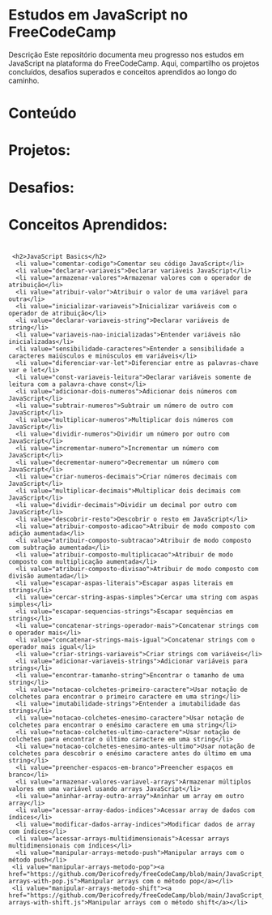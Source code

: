 # Estudos em JavaScript no FreeCodeCamp

Descrição
Este repositório documenta meu progresso nos estudos em JavaScript na plataforma do FreeCodeCamp. Aqui, compartilho os projetos concluídos, desafios superados e conceitos aprendidos ao longo do caminho.

# Conteúdo
  # Projetos:

# Desafios:


# Conceitos Aprendidos:




# 
  
     <h2>JavaScript Basics</h2>
      <li value="comentar-codigo">Comentar seu código JavaScript</li>
      <li value="declarar-variaveis">Declarar variáveis JavaScript</li>
      <li value="armazenar-valores">Armazenar valores com o operador de atribuição</li>
      <li value="atribuir-valor">Atribuir o valor de uma variável para outra</li>
      <li value="inicializar-variaveis">Inicializar variáveis com o operador de atribuição</li>
      <li value="declarar-variaveis-string">Declarar variáveis de string</li>
      <li value="variaveis-nao-inicializadas">Entender variáveis não inicializadas</li>
      <li value="sensibilidade-caracteres">Entender a sensibilidade a caracteres maiúsculos e minúsculos em variáveis</li>
      <li value="diferenciar-var-let">Diferenciar entre as palavras-chave var e let</li>
      <li value="const-variaveis-leitura">Declarar variáveis somente de leitura com a palavra-chave const</li>
      <li value="adicionar-dois-numeros">Adicionar dois números com JavaScript</li>
      <li value="subtrair-numeros">Subtrair um número de outro com JavaScript</li>
      <li value="multiplicar-numeros">Multiplicar dois números com JavaScript</li>
      <li value="dividir-numeros">Dividir um número por outro com JavaScript</li>
      <li value="incrementar-numero">Incrementar um número com JavaScript</li>
      <li value="decrementar-numero">Decrementar um número com JavaScript</li>
      <li value="criar-numeros-decimais">Criar números decimais com JavaScript</li>
      <li value="multiplicar-decimais">Multiplicar dois decimais com JavaScript</li>
      <li value="dividir-decimais">Dividir um decimal por outro com JavaScript</li>
      <li value="descobrir-resto">Descobrir o resto em JavaScript</li>
      <li value="atribuir-composto-adicao">Atribuir de modo composto com adição aumentada</li>
      <li value="atribuir-composto-subtracao">Atribuir de modo composto com subtração aumentada</li>
      <li value="atribuir-composto-multiplicacao">Atribuir de modo composto com multiplicação aumentada</li>
      <li value="atribuir-composto-divisao">Atribuir de modo composto com divisão aumentada</li>
      <li value="escapar-aspas-literais">Escapar aspas literais em strings</li>
      <li value="cercar-string-aspas-simples">Cercar uma string com aspas simples</li>
      <li value="escapar-sequencias-strings">Escapar sequências em strings</li>
      <li value="concatenar-strings-operador-mais">Concatenar strings com o operador mais</li>
      <li value="concatenar-strings-mais-igual">Concatenar strings com o operador mais igual</li>
      <li value="criar-strings-variaveis">Criar strings com variáveis</li>
      <li value="adicionar-variaveis-strings">Adicionar variáveis para strings</li>
      <li value="encontrar-tamanho-string">Encontrar o tamanho de uma string</li>
      <li value="notacao-colchetes-primeiro-caractere">Usar notação de colchetes para encontrar o primeiro caractere em uma string</li>
      <li value="imutabilidade-strings">Entender a imutabilidade das strings</li>
      <li value="notacao-colchetes-enesimo-caractere">Usar notação de colchetes para encontrar o enésimo caractere em uma string</li>
      <li value="notacao-colchetes-ultimo-caractere">Usar notação de colchetes para encontrar o último caractere em uma string</li>
      <li value="notacao-colchetes-enesimo-antes-ultimo">Usar notação de colchetes para descobrir o enésimo caractere antes do último em uma string</li>
      <li value="preencher-espacos-em-branco">Preencher espaços em branco</li>
      <li value="armazenar-valores-variavel-arrays">Armazenar múltiplos valores em uma variável usando arrays JavaScript</li>
      <li value="aninhar-array-outro-array">Aninhar um array em outro array</li>
      <li value="acessar-array-dados-indices">Acessar array de dados com índices</li>
      <li value="modificar-dados-array-indices">Modificar dados de array com índices</li>
      <li value="acessar-arrays-multidimensionais">Acessar arrays multidimensionais com índices</li>
      <li value="manipular-arrays-metodo-push">Manipular arrays com o método push</li>
     <li value="manipular-arrays-metodo-pop"><a href="https://github.com/Dericofredy/freeCodeCamp/blob/main/JavaScript_Algorithms_and_Data_Structures/Basic%20JavaScript/manipulate-arrays-with-pop.js">Manipular arrays com o método pop</a></li>
     <li value="manipular-arrays-metodo-shift"><a href="https://github.com/Dericofredy/freeCodeCamp/blob/main/JavaScript_Algorithms_and_Data_Structures/Basic%20JavaScript/manipulate-arrays-with-shift.js">Manipular arrays com o método shift</a></li>

    
